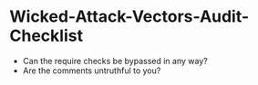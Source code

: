 # Wicked-Attack-Vectors-Audit-Checklist

- Can the require checks be bypassed in any way?
- Are the comments untruthful to you?

